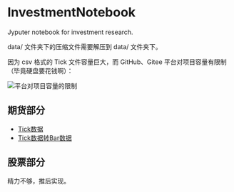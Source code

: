 # InvestmentNotebook

Jyputer notebook for investment research.

data/ 文件夹下的压缩文件需要解压到 data/ 文件夹下。

因为 csv 格式的 Tick 文件容量巨大，而 GitHub、Gitee 平台对项目容量有限制（毕竟硬盘要花钱啊）：

![平台对项目容量的限制](.docs/large_file.png)


## 期货部分

- [Tick数据](tick_data.ipynb)
- [Tick数据转Bar数据](tick2bar.ipynb)


## 股票部分

精力不够，推后实现。
